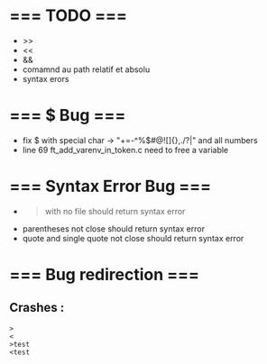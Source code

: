# === TODO ===
- \>>
- <<
- &&
- comamnd au path relatif et absolu
- syntax erors

# === $ Bug ===

- fix $ with special char -> "+=-^%$#@![]{},./?\|" and all numbers
- line 69 ft\_add\_varenv\_in\_token.c need to free a variable

# === Syntax Error Bug ===

- > with no file should return syntax error
- parentheses not close should return syntax error
- quote and single quote not close should return syntax error

# === Bug redirection ===

## Crashes :
	>
	<
	>test
	<test
